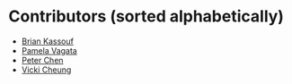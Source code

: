 # Contributors (sorted alphabetically)

- [Brian Kassouf](https://github.com/briankassouf)
- [Pamela Vagata](https://github.com/pvagata)
- [Peter Chen](https://github.com/neocxi)
- [Vicki Cheung](https://github.com/vicki-c)
